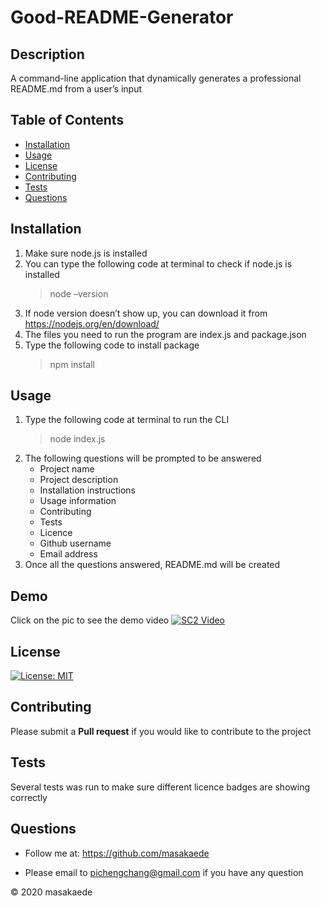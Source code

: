 # Good-README-Generator

## Description
A command-line application that dynamically generates a professional README.md from a user’s input

## Table of Contents
* [Installation](#Installation)
* [Usage](#Usage)
* [License](#License)
* [Contributing](#Contributing)
* [Tests](#Tests)
* [Questions](#Questions)

## Installation
1.	Make sure node.js is installed
2.	You can type the following code at terminal to check if node.js is installed
	>  node –version
3.	If node version doesn’t show up, you can download it from https://nodejs.org/en/download/
4.	The files you need to run the program are index.js and package.json
5.	Type the following code to install package
	>  npm install


## Usage
1.	Type the following code at terminal to run the CLI
	>  node index.js
2.	The following questions will be prompted to be answered
	-	Project name
	-	Project description
	-	Installation instructions
	-	Usage information
	-	Contributing
	-	Tests
	-	Licence
	-	Github username
	-	Email address
3.	Once all the questions answered, README.md will be created

## Demo
Click on the pic to see the demo video
[![SC2 Video](./assets/images/Good-README-Generator.png)](https://drive.google.com/file/d/1eZN4d10VTroXbB36sV0EKN2jDmWPRyli/view)

## License
[![License: MIT](https://img.shields.io/badge/License-MIT-yellow.svg)](https://opensource.org/licenses/MIT)

## Contributing
Please submit a **Pull request** if you would like to contribute to the project

## Tests
Several tests was run to make sure different licence badges are showing correctly

## Questions
* Follow me at: <a href="https://github.com/masakaede" target="_blank">https://github.com/masakaede</a>

* Please email to pichengchang@gmail.com if you have any question

© 2020 masakaede
